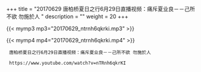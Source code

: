 +++
title = "20170629  唐柏桥夏日之行6月29日直播视频：痛斥夏业良－－己所不欲 勿施於人 "
description = ""
weight = 20
+++

{{< mymp3 mp3="20170629_ntrnh6qkrki.mp3" >}}

{{< mymp4 mp4="20170629_ntrnh6qkrki.mp4" >}}

     唐柏桥夏日之行6月29日直播视频：痛斥夏业良－－己所不欲 勿施於人 
     
     https://www.youtube.com/watch?v=nTRnh6qkrKI 
